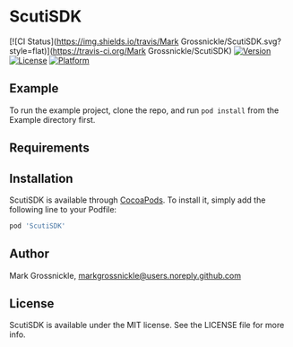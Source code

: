 # ScutiSDK

[![CI Status](https://img.shields.io/travis/Mark Grossnickle/ScutiSDK.svg?style=flat)](https://travis-ci.org/Mark Grossnickle/ScutiSDK)
[![Version](https://img.shields.io/cocoapods/v/ScutiSDK.svg?style=flat)](https://cocoapods.org/pods/ScutiSDK)
[![License](https://img.shields.io/cocoapods/l/ScutiSDK.svg?style=flat)](https://cocoapods.org/pods/ScutiSDK)
[![Platform](https://img.shields.io/cocoapods/p/ScutiSDK.svg?style=flat)](https://cocoapods.org/pods/ScutiSDK)

## Example

To run the example project, clone the repo, and run `pod install` from the Example directory first.

## Requirements

## Installation

ScutiSDK is available through [CocoaPods](https://cocoapods.org). To install
it, simply add the following line to your Podfile:

```ruby
pod 'ScutiSDK'
```

## Author

Mark Grossnickle, markgrossnickle@users.noreply.github.com

## License

ScutiSDK is available under the MIT license. See the LICENSE file for more info.
